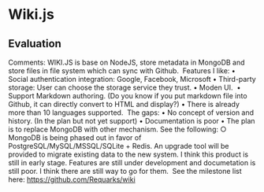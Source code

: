 <!-- TITLE: Wiki.js -->
<!-- SUBTITLE: A quick summary of Wiki.js -->

# Wiki.js
## Evaluation
Comments:
WIKI.JS is base on NodeJS, store metadata in MongoDB and store files in file system which can sync with Github. 
Features I like:
	• Social authentication integration: Google, Facebook, Microsoft
	• Third-party storage: User can choose the storage service they trust.
	• Moden UI. 
	• Support Markdown authoring. (Do you know if you put markdown file into Github, it can directly convert to HTML and display?)
	• There is already more than 10 languages supported. 
The gaps:
	• No concept of version and history. (In the plan but not yet support)
	• Documentation is poor
	• The plan is to replace MongoDB with other mechanism. See the following:
		○ MongoDB is being phased out in favor of PostgreSQL/MySQL/MSSQL/SQLite + Redis. An upgrade tool will be provided to migrate existing data to the new system.
I think this product is still in early stage. Features are still under development and documetation is still poor. I think there are still way to go for them. 
See the milestone list here:
https://github.com/Requarks/wiki